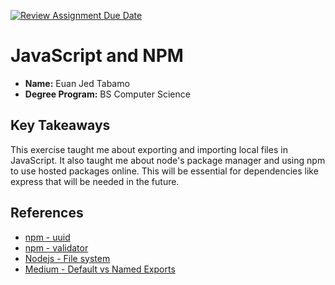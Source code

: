 [![Review Assignment Due Date](https://classroom.github.com/assets/deadline-readme-button-22041afd0340ce965d47ae6ef1cefeee28c7c493a6346c4f15d667ab976d596c.svg)](https://classroom.github.com/a/TP0ZkiLb)

# JavaScript and NPM
- **Name:** Euan Jed Tabamo
- **Degree Program:** BS Computer Science

## Key Takeaways

This exercise taught me about exporting and importing local files in JavaScript. It also taught me about node's package manager and using npm to use hosted packages online. This will be essential for dependencies like express that will be needed in the future.

## References

- [npm - uuid](https://www.npmjs.com/package/uuid)
- [npm - validator](https://www.npmjs.com/package/validator)
- [Nodejs - File system](https://nodejs.org/api/fs.html)
- [Medium - Default vs Named Exports](https://medium.com/@ibeanuhillary/default-export-vs-named-export-which-is-better-51faa54a5937)